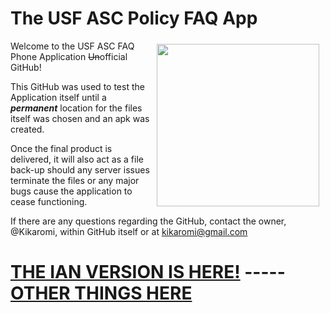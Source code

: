 # The USF ASC Policy FAQ App

<img width="260px" align="right" hspace="10" vspace="5" src="https://www.stfrancis.edu/wp-content/uploads/2015/09/USF-PRIMARY-LOGO-300x134.png">

Welcome to the USF ASC FAQ Phone Application ~~Un~~official GitHub!

This GitHub was used to test the Application itself until a __*permanent*__ location for the files itself was chosen and an apk was created.

Once the final product is delivered, it will also act as a file back-up should any server issues terminate the files or any major bugs cause the application to cease functioning. 

If there are any questions regarding the GitHub, contact the owner, @Kikaromi, within GitHub itself or at kikaromi@gmail.com 

# [THE IAN VERSION IS HERE!](https://github.com/Kikaromi/USFFAQ/tree/IanVersion) ----- [OTHER THINGS HERE](http://www.google.com/search?q=HELLO%20WORLD)
